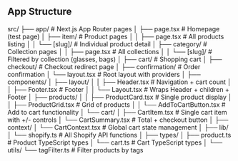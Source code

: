 ## App Structure

src/
├── app/                    # Next.js App Router pages
│   ├── page.tsx           # Homepage (test page)
│   ├── item/              # Product pages
│   │   ├── page.tsx       # All products listing
│   │   └── [slug]/        # Individual product detail
│   ├── category/          # Collection pages
│   │   ├── page.tsx       # All collections
│   │   └── [slug]/        # Filtered by collection (glasses, bags)
│   ├── cart/              # Shopping cart
│   ├── checkout/          # Checkout redirect page
│   ├── confirmation/      # Order confirmation
│   └── layout.tsx         # Root layout with providers
│
├── components/
│   ├── layout/
│   │   ├── Header.tsx     # Navigation + cart count
│   │   ├── Footer.tsx     # Footer
│   │   └── Layout.tsx     # Wraps Header + children + Footer
│   ├── products/
│   │   ├── ProductCard.tsx      # Single product display
│   │   ├── ProductGrid.tsx      # Grid of products
│   │   └── AddToCartButton.tsx  # Add to cart functionality
│   └── cart/
│       ├── CartItem.tsx         # Single cart item with +/- controls
│       └── CartSummary.tsx      # Total + checkout button
│
├── context/
│   └── CartContext.tsx    # Global cart state management
│
├── lib/
│   └── shopify.ts         # All Shopify API functions
│
├── types/
│   ├── product.ts         # Product TypeScript types
│   └── cart.ts            # Cart TypeScript types
│
└── utils/
    └── tagFilter.ts       # Filter products by tags

